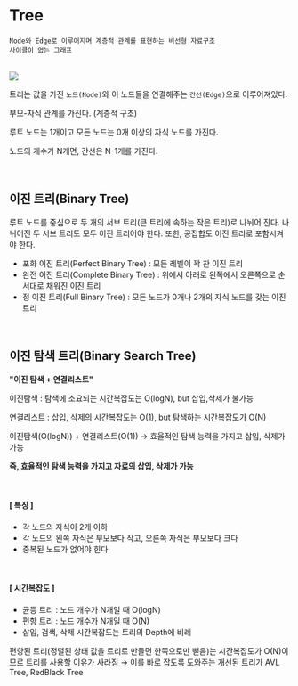 # Tree

```
Node와 Edge로 이루어지며 계층적 관계를 표현하는 비선형 자료구조
사이클이 없는 그래프
```
<br>

<img src="https://www.geeksforgeeks.org/wp-content/uploads/binary-tree-to-DLL.png">

<br>

트리는 값을 가진 `노드(Node)`와 이 노드들을 연결해주는 `간선(Edge)`으로 이루어져있다.

부모-자식 관계를 가진다. (계층적 구조)

루트 노드는 1개이고 모든 노드는 0개 이상의 자식 노드를 가진다.

노드의 개수가 N개면, 간선은 N-1개를 가진다.

<br>

## 이진 트리(Binary Tree)
루트 노드를 중심으로 두 개의 서브 트리(큰 트리에 속하는 작은 트리)로 나뉘어 진다. 나뉘어진 두 서브 트리도 모두 이진 트리어야 한다. 또한, 공집합도 이진 트리로 포함시켜야 한다.

- 포화 이진 트리(Perfect Binary Tree) : 모든 레벨이 꽉 찬 이진 트리
- 완전 이진 트리(Complete Binary Tree) : 위에서 아래로 왼쪽에서 오른쪽으로 순서대로 채워진 이진 트리
- 정 이진 트리(Full Binary Tree) : 모든 노드가 0개나 2개의 자식 노드를 갖는 이진 트리

<br>

## 이진 탐색 트리(Binary Search Tree)

**"이진 탐색 + 연결리스트"**

이진탐색 : 탐색에 소요되는 시간복잡도는 O(logN), but 삽입,삭제가 불가능

연결리스트 : 삽입, 삭제의 시간복잡도는 O(1), but 탐색하는 시간복잡도가 O(N)

이진탐색(O(logN)) + 연결리스트(O(1)) → 효율적인 탐색 능력을 가지고 삽입, 삭제가 가능

**즉, 효율적인 탐색 능력을 가지고 자료의 삽입, 삭제가 가능**

<br>

#### [ 특징 ]
- 각 노드의 자식이 2개 이하
- 각 노드의 왼쪽 자식은 부모보다 작고, 오른쪽 자식은 부모보다 크다
- 중복된 노드가 없어야 힌다

<br>

#### [ 시간복잡도 ]
- 균등 트리 : 노드 개수가 N개일 때 O(logN)
- 편향 트리 : 노드 개수가 N개일 때 O(N)
- 삽입, 검색, 삭제 시간복잡도는 트리의 Depth에 비례

편향된 트리(정렬된 상태 값을 트리로 만들면 한쪽으로만 뻗음)는 시간복잡도가 O(N)이므로 트리를 사용할 이유가 사라짐 → 이를 바로 잡도록 도와주는 개선된 트리가 AVL Tree, RedBlack Tree